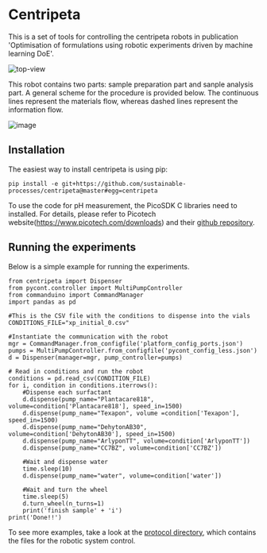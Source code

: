 # Centripeta

This is a set of tools for controlling the centripeta robots in publication 'Optimisation of formulations using robotic experiments driven by machine learning DoE'. 

![top-view](https://user-images.githubusercontent.com/18735742/75795699-9b33c800-5d6a-11ea-9955-d6d03a08946a.jpg)

This robot contains two parts: sample preparation part and sanple analysis part. A general scheme for the procedure is provided below. The continuous lines represent the materials flow, whereas dashed lines represent the information flow.

![image](https://user-images.githubusercontent.com/18735742/75796176-2d3bd080-5d6b-11ea-9f33-63945be6bdff.png)


## Installation

The easiest way to install centripeta is using pip:

```pip install -e git+https://github.com/sustainable-processes/centripeta@master#egg=centripeta```

<!-- I will pin the install to a particular release once we are ready to publish-->

 To use the code for pH measurement, the PicoSDK C libraries need to installed. For details, please refer to Picotech website(https://www.picotech.com/downloads) and their [github repository](https://github.com/picotech/picosdk-python-wrappers).

<!-- This will depend on whether we keep the pH measurement part-->

## Running the experiments

Below is a simple example for running the experiments.

```
from centripeta import Dispenser
from pycont.controller import MultiPumpController
from commanduino import CommandManager
import pandas as pd

#This is the CSV file with the conditions to dispense into the vials
CONDITIONS_FILE="xp_initial_0.csv"

#Instantiate the communication with the robot
mgr = CommandManager.from_configfile('platform_config_ports.json')
pumps = MultiPumpController.from_configfile('pycont_config_less.json')
d = Dispenser(manager=mgr, pump_controller=pumps)

# Read in conditions and run the robot
conditions = pd.read_csv(CONDITION_FILE)
for i, condition in conditions.iterrows():
    #Dispense each surfactant
    d.dispense(pump_name="Plantacare818", volume=condition['Plantacare818'], speed_in=1500)
    d.dispense(pump_name="Texapon", volume =condition['Texapon'], speed_in=1500) 
    d.dispense(pump_name="DehytonAB30", volume=condition['DehytonAB30'], speed_in=1500)
    d.dispense(pump_name="ArlyponTT", volume=condition['ArlyponTT'])
    d.dispense(pump_name="CC7BZ", volume=condition['CC7BZ'])

    #Wait and dispense water
    time.sleep(10)
    d.dispense(pump_name="water", volume=condition['water'])

    #Wait and turn the wheel
    time.sleep(5)
    d.turn_wheel(n_turns=1)
    print('finish sample' + 'i')
print('Done!!')
```
To see more examples, take a look at the [protocol directory](https://github.com/sustainable-processes/centripeta/tree/master/protocols), which contains the files for the robotic system control.
